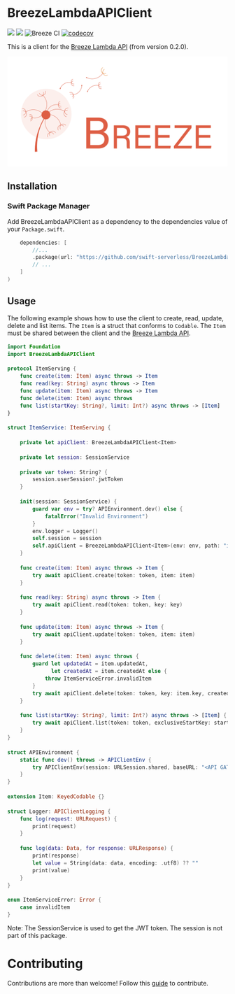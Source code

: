 # BreezeLambdaAPIClient
[![](https://img.shields.io/endpoint?url=https%3A%2F%2Fswiftpackageindex.com%2Fapi%2Fpackages%2Fswift-serverless%2FBreezeLambdaAPIClient%2Fbadge%3Ftype%3Dswift-versions)](https://swiftpackageindex.com/swift-serverless/BreezeLambdaAPIClient) [![](https://img.shields.io/endpoint?url=https%3A%2F%2Fswiftpackageindex.com%2Fapi%2Fpackages%2Fswift-serverless%2FBreezeLambdaAPIClient%2Fbadge%3Ftype%3Dplatforms)](https://swiftpackageindex.com/swift-serverless/BreezeLambdaAPIClient) ![Breeze CI](https://github.com/swift-serverless/BreezeLambdaAPIClient/actions/workflows/swift-test.yml/badge.svg) [![codecov](https://codecov.io/gh/swift-serverless/BreezeLambdaAPIClient/branch/main/graph/badge.svg?token=PJR7YGBSQ0)](https://codecov.io/gh/swift-serverless/BreezeLambdaAPIClient)

This is a client for the [Breeze Lambda API](https://github.com/swift-serverless/Breeze) (from version 0.2.0).

![Breeze](logo.png)

## Installation

### Swift Package Manager

Add BreezeLambdaAPIClient as a dependency to the dependencies value of your `Package.swift`.

```swift
    dependencies: [
        //...
        .package(url: "https://github.com/swift-serverless/BreezeLambdaAPIClient.git", from: "0.2.0"),
        // ...
    ]
)
```

## Usage

The following example shows how to use the client to create, read, update, delete and list items.
The `Item` is a struct that conforms to `Codable`.
The `Item` must be shared between the client and the [Breeze Lambda API](https://github.com/swift-serverless/Breeze).

```swift
import Foundation
import BreezeLambdaAPIClient

protocol ItemServing {
    func create(item: Item) async throws -> Item
    func read(key: String) async throws -> Item
    func update(item: Item) async throws -> Item
    func delete(item: Item) async throws
    func list(startKey: String?, limit: Int?) async throws -> [Item]
}

struct ItemService: ItemServing {
    
    private let apiClient: BreezeLambdaAPIClient<Item>
    
    private let session: SessionService
    
    private var token: String? {
        session.userSession?.jwtToken
    }
    
    init(session: SessionService) {
        guard var env = try? APIEnvironment.dev() else {
            fatalError("Invalid Environment")
        }
        env.logger = Logger()
        self.session = session
        self.apiClient = BreezeLambdaAPIClient<Item>(env: env, path: "items", additionalHeaders: [:])
    }
    
    func create(item: Item) async throws -> Item {
        try await apiClient.create(token: token, item: item)
    }
    
    func read(key: String) async throws -> Item {
        try await apiClient.read(token: token, key: key)
    }
    
    func update(item: Item) async throws -> Item {
        try await apiClient.update(token: token, item: item)
    }
    
    func delete(item: Item) async throws {
        guard let updatedAt = item.updatedAt,
              let createdAt = item.createdAt else {
            throw ItemServiceError.invalidItem
        }
        try await apiClient.delete(token: token, key: item.key, createdAt: createdAt, updatedAt: updatedAt)
    }
    
    func list(startKey: String?, limit: Int?) async throws -> [Item] {
        try await apiClient.list(token: token, exclusiveStartKey: startKey, limit: limit)
    }
}

struct APIEnvironment {
    static func dev() throws -> APIClientEnv {
        try APIClientEnv(session: URLSession.shared, baseURL: "<API GATEWAY URL>", logger: nil)
    }
}

extension Item: KeyedCodable {}

struct Logger: APIClientLogging {
    func log(request: URLRequest) {
        print(request)
    }
    
    func log(data: Data, for response: URLResponse) {
        print(response)
        let value = String(data: data, encoding: .utf8) ?? ""
        print(value)
    }
}

enum ItemServiceError: Error {
    case invalidItem
}
```

Note:
The SessionService is used to get the JWT token. The session is not part of this package.

# Contributing

Contributions are more than welcome! Follow this [guide](https://github.com/swift-serverless/BreezeLambdaAPIClient/blob/main/CONTRIBUTING.md) to contribute.